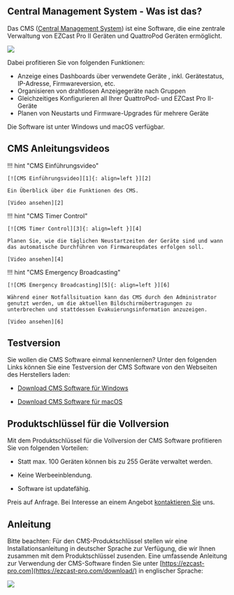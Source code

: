 ## Central Management System - Was ist das?

Das CMS ([Central Management System](https://www.ezcastpro.de/cms.php)) ist eine Software, die eine zentrale Verwaltung von EZCast Pro II Geräten und QuattroPod Geräten ermöglicht.

![](/assets/img/screenshot-cms-windows-01.png)

Dabei profitieren Sie von folgenden Funktionen:

* Anzeige eines Dashboards über verwendete Geräte
, inkl. Gerätestatus, IP-Adresse, Firmwareversion, etc.
* Organisieren von drahtlosen Anzeigegeräte nach Gruppen
* Gleichzeitiges Konfigurieren all Ihrer QuattroPod- und EZCast Pro II-Geräte
* Planen von Neustarts und Firmware-Upgrades für mehrere Geräte

Die Software ist unter Windows und macOS verfügbar.

## CMS Anleitungsvideos

!!! hint "CMS Einführungsvideo"

    [![CMS Einführungsvideo][1]{: align=left }][2]
	
	Ein Überblick über die Funktionen des CMS.
	
	[Video ansehen][2]

  [1]: /assets/img/video.introduction.jpg
  [2]: https://assets.stueber.de/videos/cms.ezcastpro.introduction.de.mp4
  
!!! hint "CMS Timer Control"

    [![CMS Timer Control][3]{: align=left }][4]
	
	Planen Sie, wie die täglichen Neustartzeiten der Geräte sind und wann das automatische Durchführen von Firmwareupdates erfolgen soll.
	
	[Video ansehen][4]

  [3]: /assets/img/video.timercontrol.jpg
  [4]: https://assets.stueber.de/videos/cms.ezcastpro.timercontrol.de.mp4

!!! hint "CMS Emergency Broadcasting"

    [![CMS Emergency Broadcasting][5]{: align=left }][6]
	
	Während einer Notfallsituation kann das CMS durch den Administrator genutzt werden, um die aktuellen Bildschirmübertragungen zu unterbrechen und stattdessen Evakuierungsinformation anzuzeigen.
	
	[Video ansehen][6]

  [5]: /assets/img/video.emergencybroadcasting.jpg
  [6]: https://assets.stueber.de/videos/cms.ezcastpro.emergencybroadcasting.de.mp4

## Testversion

Sie wollen die CMS Software einmal kennenlernen? Unter den folgenden Links können Sie eine Testversion der CMS Software von den Webseiten des Herstellers laden:

* [Download CMS Software für Windows](https://ezcast-pro.com/download/cms/windows/)

* [Download CMS Software für macOS](https://ezcast-pro.com/download/cms/macos/)

## Produktschlüssel für die Vollversion

Mit dem Produktschlüssel für die Vollversion der CMS Software profitieren Sie von folgenden Vorteilen:

* Statt max. 100 Geräten können bis zu 255 Geräte verwaltet werden.

* Keine Werbeeinblendung.

* Software ist updatefähig.

Preis auf Anfrage. Bei Interesse an einem Angebot [kontaktieren Sie](https://www.stueber.de/contact.php?from=ezcastpro) uns.

## Anleitung

Bitte beachten: Für den CMS-Produktschlüssel stellen wir eine Installationsanleitung in deutscher Sprache zur Verfügung, die wir Ihnen zusammen mit dem Produktschlüssel zusenden. Eine umfassende Anleitung zur Verwendung der CMS-Software finden Sie unter [https://ezcast-pro.com](https://ezcast-pro.com/download/) in englischer Sprache:

![](/assets/img/CMS-userguide.png)